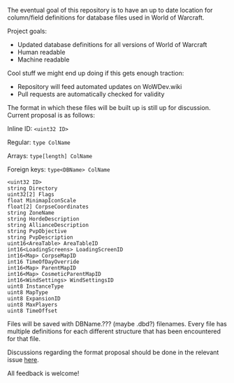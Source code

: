The eventual goal of this repository is to have an up to date location for column/field definitions for database files used in World of Warcraft.

Project goals:
- Updated database definitions for all versions of World of Warcraft
- Human readable
- Machine readable

Cool stuff we might end up doing if this gets enough traction:
- Repository will feed automated updates on WoWDev.wiki
- Pull requests are automatically checked for validity

The format in which these files will be built up is still up for discussion. Current proposal is as follows:

Inline ID: ```<uint32 ID>```

Regular: ```type ColName```

Arrays: ```type[length] ColName```

Foreign keys: ```type<DBName> ColName```

```
<uint32 ID>
string Directory
uint32[2] Flags
float MinimapIconScale
float[2] CorpseCoordinates
string ZoneName
string HordeDescription
string AllianceDescription
string PvpObjective
string PvpDescription
uint16<AreaTable> AreaTableID
int16<LoadingScreens> LoadingScreenID
int16<Map> CorpseMapID
int16 TimeOfDayOverride
int16<Map> ParentMapID
int16<Map> CosmeticParentMapID
int16<WindSettings> WindSettingsID
uint8 InstanceType
uint8 MapType
uint8 ExpansionID
uint8 MaxPlayers
uint8 TimeOffset
```

Files will be saved with DBName.??? (maybe .dbd?) filenames. Every file has multiple definitions for each different structure that has been encountered for that file.  

Discussions regarding the format proposal should be done in the relevant issue [here](https://github.com/Marlamin/WoWDBDefs/issues/1).

All feedback is welcome!
